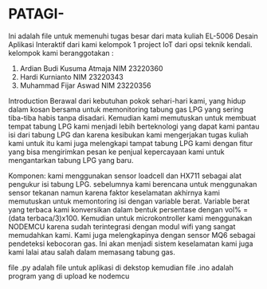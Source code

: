 # PATAGI-
Ini adalah file untuk memenuhi tugas besar dari mata kuliah EL-5006 Desain Aplikasi Interaktif dari kami kelompok 1 project IoT dari opsi teknik kendali.
kelompok kami beranggotakan :
  1. Ardian Budi Kusuma Atmaja	NIM 23220360
  2. Hardi Kurnianto		        NIM 23220343
  3. Muhammad Fijar Aswad		    NIM 23220356

Introduction 
Berawal dari kebutuhan pokok sehari-hari kami, yang hidup dalam kosan bersama untuk memonitoring tabung gas LPG yang sering tiba-tiba habis tanpa disadari. Kemudian kami memutuskan untuk membuat tempat tabung LPG kami menjadi lebih berteknologi yang dapat kami pantau isi dari tabung LPG dan karena kesibukan kami mengerjakan tugas kuliah kami untuk itu kami juga melengkapi tampat tabung LPG kami dengan fitur yang bisa mengirimkan pesan ke penjual kepercayaan kami untuk mengantarkan tabung LPG yang baru.

Komponen:
kami menggunakan sensor loadcell dan HX711 sebagai alat pengukur isi tabung LPG. sebelumnya kami berencana untuk menggunakan sensor tekanan namun karena faktor keselamatan akhirnya kami memutuskan untuk memontoring isi dengan variable berat. Variable berat yang terbaca kami konversikan dalam bentuk persentase dengan vol% = (data terbaca/3)x100. Kemudian untuk microkontroller kami menggunakan NODEMCU karena sudah terintegrasi dengan modul wifi yang sangat memudahkan kami. Kami juga melengkapinya dengan sensor MQ6 sebagai pendeteksi kebocoran gas. Ini akan menjadi sistem keselamatan kami juga kami lalai atau salah dalam memasang tabung gas.

file .py adalah file untuk aplikasi di dekstop kemudian file .ino adalah program yang di upload ke nodemcu

